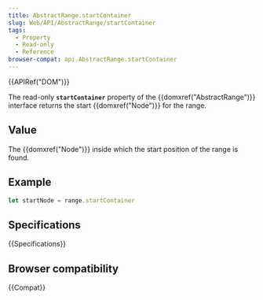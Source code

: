 ```yaml
---
title: AbstractRange.startContainer
slug: Web/API/AbstractRange/startContainer
tags:
  - Property
  - Read-only
  - Reference
browser-compat: api.AbstractRange.startContainer
---
```

{{APIRef("DOM")}}

The read-only **`startContainer`** property of the {{domxref("AbstractRange")}} interface returns the start {{domxref("Node")}} for the range.

## Value

The {{domxref("Node")}} inside which the start position of the range is found.

## Example

```js
let startNode = range.startContainer
```
## Specifications

{{Specifications}}

## Browser compatibility

{{Compat}}
